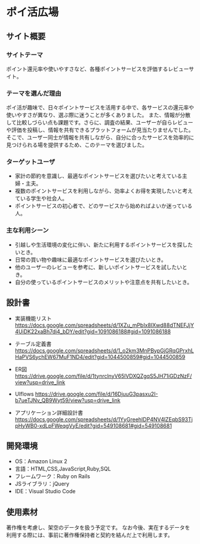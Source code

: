 # ポイ活広場
<!--メモ：ポイ活×レビューサイト-->

## サイト概要

### サイトテーマ
ポイント還元率や使いやすさなど、各種ポイントサービスを評価するレビューサイト。

### テーマを選んだ理由
ポイ活が趣味で、日々ポイントサービスを活用する中で、各サービスの還元率や使いやすさが異なり、選ぶ際に迷うことが多くありました。
また、情報が分散して比較しづらい点も課題です。さらに、調査の結果、ユーザーが自らレビューや評価を投稿し、情報を共有できるプラットフォームが見当たりませんでした。
そこで、ユーザー同士が情報を共有しながら、自分に合ったサービスを効率的に見つけられる場を提供するため、このテーマを選びました。

### ターゲットユーザ
- 家計の節約を意識し、最適なポイントサービスを選びたいと考えている主婦・主夫。
- 複数のポイントサービスを利用しながら、効率よくお得を実現したいと考えている学生や社会人。
- ポイントサービスの初心者で、どのサービスから始めればよいか迷っている人。

### 主な利用シーン
- 引越しや生活環境の変化に伴い、新たに利用するポイントサービスを探したいとき。
- 日常の買い物や趣味に最適なポイントサービスを選びたいとき。
- 他のユーザーのレビューを参考に、新しいポイントサービスを試したいとき。
- 自分の使っているポイントサービスのメリットや注意点を共有したいとき。

## 設計書
- 実装機能リスト
https://docs.google.com/spreadsheets/d/1XZu_mPbIx8IXwd88dTNEFJjY4UiDK22xaBh7di4_bDY/edit?gid=1091086188#gid=1091086188

- テーブル定義書
https://docs.google.com/spreadsheets/d/1_o2km3MnPBypGjGRqGPrxhLHaPVS6ychEW67MuF1ND4/edit?gid=1044500859#gid=1044500859

- ER図
https://drive.google.com/file/d/1tynrclnyV65lVDXQZgqS5JH71iGDzNzF/view?usp=drive_link

- UIflows
https://drive.google.com/file/d/16DjuuG3pasxu2I-b7ueTJNv_QB9Wyt59/view?usp=drive_link

- アプリケーション詳細設計書
https://docs.google.com/spreadsheets/d/1YyGreehIDP4NV4lZEqbS93TjpHyWB0-xdLpFWeqgVyE/edit?gid=549108681#gid=549108681

## 開発環境
- OS：Amazon Linux 2
- 言語：HTML,CSS,JavaScript,Ruby,SQL
- フレームワーク：Ruby on Rails
- JSライブラリ：jQuery
- IDE：Visual Studio Code
​
## 使用素材
著作権を考慮し、架空のデータを扱う予定です。
なお今後、実在するデータを利用する際には、事前に著作権保持者と契約を結んだ上で利用します。